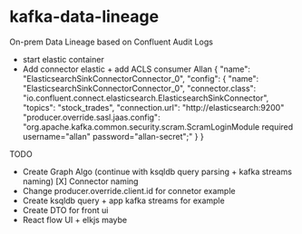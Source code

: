 # kafka-data-lineage
On-prem Data Lineage based on Confluent Audit Logs

- start elastic container
- Add connector elastic + add ACLS consumer Allan
{
  "name": "ElasticsearchSinkConnectorConnector_0",
  "config": {
    "name": "ElasticsearchSinkConnectorConnector_0",
    "connector.class": "io.confluent.connect.elasticsearch.ElasticsearchSinkConnector",
    "topics": "stock_trades",
    "connection.url": "http://elasticsearch:9200"
    "producer.override.sasl.jaas.config": "org.apache.kafka.common.security.scram.ScramLoginModule required username=\"allan\" password=\"allan-secret\";"
  }
}

TODO
- Create Graph Algo (continue with ksqldb query parsing + kafka streams naming)
[X] Connector naming
- Change producer.override.client.id for connetor example
- Create ksqldb query + app kafka streams for example
- Create DTO for front ui
- React flow UI + elkjs maybe